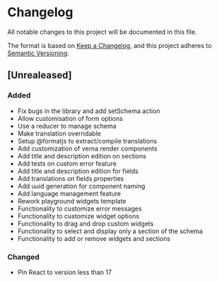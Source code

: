 # Changelog

All notable changes to this project will be documented in this file.

The format is based on [Keep a Changelog](https://keepachangelog.com/en/1.0.0/),
and this project adheres to [Semantic
Versioning](https://semver.org/spec/v2.0.0.html).

## [Unrealeased]

### Added

- Fix bugs in the library and add setSchema action
- Allow customisation of form options
- Use a reducer to manage schema
- Make translation overridable
- Setup @formatjs to extract/compile translations
- Add customization of verna render components
- Add title and description edition on sections
- Add tests on custom error feature
- Add title and description edition for fields
- Add translations on fields properties
- Add uuid generation for component naming
- Add language management feature
- Rework playground widgets template
- Functionality to customize error messages
- Functionality to customize widget options
- Functionality to drag and drop custom widgets
- Functionality to select and display only a section of the schema
- Functionality to add or remove widgets and sections

### Changed

- Pin React to version less than 17

[unreleased]: https://github.com/openfun/verna
